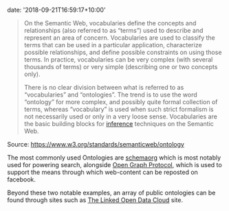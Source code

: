 
date: '2018-09-21T16:59:17+10:00'

> On the Semantic Web, vocabularies define the concepts and relationships (also referred to as “terms”) used to describe and represent an area of concern. Vocabularies are used to classify the terms that can be used in a particular application, characterize possible relationships, and define possible constraints on using those terms. In practice, vocabularies can be very complex (with several thousands of terms) or very simple (describing one or two concepts only).
> 
> There is no clear division between what is referred to as “vocabularies” and “ontologies”. The trend is to use the word “ontology” for more complex, and possibly quite formal collection of terms, whereas “vocabulary” is used when such strict formalism is not necessarily used or only in a very loose sense. Vocabularies are the basic building blocks for [inference](https://www.w3.org/standards/semanticweb/inference) techniques on the Semantic Web.

Source: https://www.w3.org/standards/semanticweb/ontology

The most commonly used Ontologies are [schemaorg](https://schema.org/docs/about.html) which is most notably used for powering search, alongside [Open Graph Protocol](http://ogp.me/), which is used to support the means through which web-content can be reposted on facebook.

Beyond these two notable examples, an array of public ontologies can be found through sites such as [The Linked Open Data Cloud](https://lod-cloud.net/) site.